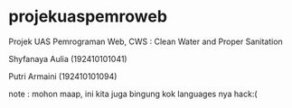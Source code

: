 # projekuaspemroweb
Projek UAS Pemrograman Web, CWS :  Clean Water and Proper Sanitation

Shyfanaya Aulia (192410101041)

Putri Armaini (192410101094)



note : mohon maap, ini kita juga bingung kok languages nya hack:(
